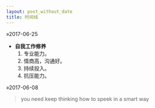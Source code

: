 ```yaml
---
layout: post_without_date
title: 时间线
---
```


&raquo;2017-06-25

+ **自我工作修养**
  1. 专业能力。
  2. 情商高，沟通好。<!--（尤其是向上汇报）-->
  3. 持续投入。<!--（加班）-->
  4. 抗压能力。


&raquo;2017-06-08

>you need keep thinking how to speek in a smart way


